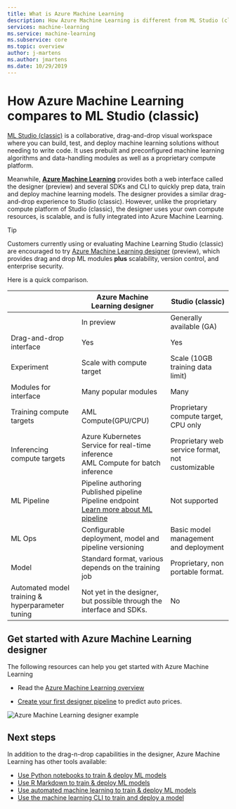 ```yaml
---
title: What is Azure Machine Learning
description: How Azure Machine Learning is different from ML Studio (classic)
services: machine-learning
ms.service: machine-learning
ms.subservice: core
ms.topic: overview
author: j-martens
ms.author: jmartens
ms.date: 10/29/2019
---
```


# How Azure Machine Learning compares to ML Studio (classic)

[ML Studio (classic)](/studio/what-is-ml-studio.md) is a collaborative, drag-and-drop visual workspace where you can build, test, and deploy machine learning solutions without needing to write code. It uses prebuilt and preconfigured machine learning algorithms and data-handling modules as well as a proprietary compute platform.

Meanwhile, [**Azure Machine Learning**](/service/overview-what-is-azure-ml.md) provides both a web interface called the designer (preview) and several SDKs and CLI to quickly prep data, train and deploy machine learning models. The designer provides a similar drag-and-drop experience to Studio (classic). However, unlike the proprietary compute platform of Studio (classic), the designer uses your own compute resources, is scalable, and is fully integrated into Azure Machine Learning.

> [!TIP]
> Customers currently using or evaluating Machine Learning Studio (classic) are encouraged to try [Azure Machine Learning designer](https://docs.microsoft.com/azure/machine-learning/service/ui-concept-visual-interface) (preview), which provides drag and drop ML modules __plus__ scalability, version control, and enterprise security.

Here is a quick comparison.

||  Azure Machine Learning designer|Studio (classic) |
|---| --- | --- |
|| In preview|Generally available (GA) | 
|Drag-and-drop interface| Yes | Yes|
|Experiment| Scale with compute target|Scale (10GB training data limit) | 
|Modules for interface|  Many popular modules|Many |
|Training compute targets| AML Compute(GPU/CPU)|Proprietary compute target, CPU only|
|Inferencing compute targets| Azure Kubernetes Service for real-time inference <br/>AML Compute for batch inference|Proprietary web service format, not customizable | 
|ML Pipeline| Pipeline authoring <br/> Published pipeline <br/> Pipeline endpoint <br/> [Learn more about ML pipeline](/service/concept-ml-pipelines.md)|Not supported | 
|ML Ops| Configurable deployment, model and pipeline versioning|Basic model management and deployment | 
|Model| Standard format, various depends on the training job|Proprietary, non portable format.| 
|Automated model training & hyperparameter tuning |Not yet in the designer, but possible through the interface and SDKs.| No | 

## Get started with Azure Machine Learning designer

The following resources can help you get started with Azure Machine Learning

- Read the [Azure Machine Learning overview](/service/tutorial-first-experiment-automated-ml.md) 

- [Create your first designer pipeline](/service/ui-tutorial-automobile-price-train-score.md) to predict auto prices.


![Azure Machine Learning designer example](/service/media/concept-ml-pipelines/visual-design-surface.gif)

## Next steps

In addition to the drag-n-drop capabilities in the designer, Azure Machine Learning has other tools available:  
  + [Use Python notebooks to train & deploy ML models](/service/tutorial-1st-experiment-sdk-setup.md)
  + [Use R Markdown to train & deploy ML models](./service/tutorial-1st-r-experiment.md) 
  + [Use automated machine learning to train & deploy ML models](./service/ui-tutorial-automobile-price-train-score.md) 
  + [Use the machine learning CLI to train and deploy a model](./service/tutorial-train-deploy-model-cli.md)
